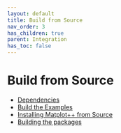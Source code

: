```yaml
---
layout: default
title: Build from Source
nav_order: 3
has_children: true
parent: Integration
has_toc: false
---
```

# Build from Source


- [Dependencies](build-from-source/dependencies.md)
- [Build the Examples](build-from-source/build-the-examples.md)
- [Installing Matplot++ from Source](build-from-source/installing-matplot-from-source.md)
- [Building the packages](build-from-source/building-the-packages.md)


<!-- Generated with mdsplit: https://github.com/alandefreitas/mdsplit -->
